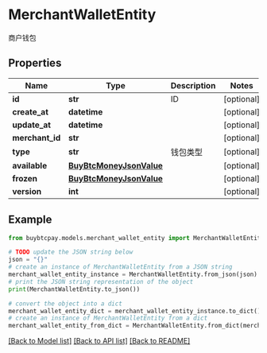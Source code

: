 # MerchantWalletEntity

商户钱包

## Properties

Name | Type | Description | Notes
------------ | ------------- | ------------- | -------------
**id** | **str** | ID | [optional] 
**create_at** | **datetime** |  | [optional] 
**update_at** | **datetime** |  | [optional] 
**merchant_id** | **str** |  | [optional] 
**type** | **str** | 钱包类型 | [optional] 
**available** | [**BuyBtcMoneyJsonValue**](BuyBtcMoneyJsonValue.md) |  | [optional] 
**frozen** | [**BuyBtcMoneyJsonValue**](BuyBtcMoneyJsonValue.md) |  | [optional] 
**version** | **int** |  | [optional] 

## Example

```python
from buybtcpay.models.merchant_wallet_entity import MerchantWalletEntity

# TODO update the JSON string below
json = "{}"
# create an instance of MerchantWalletEntity from a JSON string
merchant_wallet_entity_instance = MerchantWalletEntity.from_json(json)
# print the JSON string representation of the object
print(MerchantWalletEntity.to_json())

# convert the object into a dict
merchant_wallet_entity_dict = merchant_wallet_entity_instance.to_dict()
# create an instance of MerchantWalletEntity from a dict
merchant_wallet_entity_from_dict = MerchantWalletEntity.from_dict(merchant_wallet_entity_dict)
```
[[Back to Model list]](../README.md#documentation-for-models) [[Back to API list]](../README.md#documentation-for-api-endpoints) [[Back to README]](../README.md)


